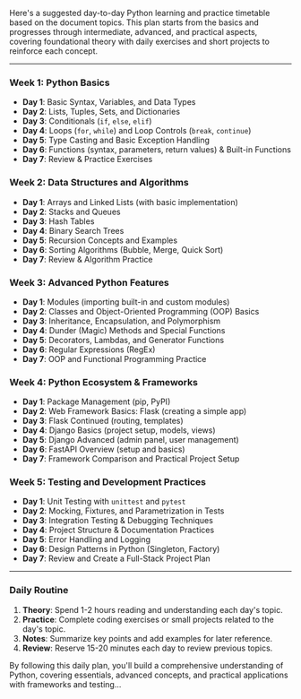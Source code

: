 Here's a suggested day-to-day Python learning and practice timetable based on the document topics. This plan starts from the basics and progresses through intermediate, advanced, and practical aspects, covering foundational theory with daily exercises and short projects to reinforce each concept.

---

### Week 1: Python Basics
- **Day 1**: Basic Syntax, Variables, and Data Types
- **Day 2**: Lists, Tuples, Sets, and Dictionaries
- **Day 3**: Conditionals (`if`, `else`, `elif`)
- **Day 4**: Loops (`for`, `while`) and Loop Controls (`break`, `continue`)
- **Day 5**: Type Casting and Basic Exception Handling
- **Day 6**: Functions (syntax, parameters, return values) & Built-in Functions
- **Day 7**: Review & Practice Exercises

### Week 2: Data Structures and Algorithms
- **Day 1**: Arrays and Linked Lists (with basic implementation)
- **Day 2**: Stacks and Queues
- **Day 3**: Hash Tables
- **Day 4**: Binary Search Trees
- **Day 5**: Recursion Concepts and Examples
- **Day 6**: Sorting Algorithms (Bubble, Merge, Quick Sort)
- **Day 7**: Review & Algorithm Practice

### Week 3: Advanced Python Features
- **Day 1**: Modules (importing built-in and custom modules)
- **Day 2**: Classes and Object-Oriented Programming (OOP) Basics
- **Day 3**: Inheritance, Encapsulation, and Polymorphism
- **Day 4**: Dunder (Magic) Methods and Special Functions
- **Day 5**: Decorators, Lambdas, and Generator Functions
- **Day 6**: Regular Expressions (RegEx)
- **Day 7**: OOP and Functional Programming Practice

### Week 4: Python Ecosystem & Frameworks
- **Day 1**: Package Management (pip, PyPI)
- **Day 2**: Web Framework Basics: Flask (creating a simple app)
- **Day 3**: Flask Continued (routing, templates)
- **Day 4**: Django Basics (project setup, models, views)
- **Day 5**: Django Advanced (admin panel, user management)
- **Day 6**: FastAPI Overview (setup and basics)
- **Day 7**: Framework Comparison and Practical Project Setup

### Week 5: Testing and Development Practices
- **Day 1**: Unit Testing with `unittest` and `pytest`
- **Day 2**: Mocking, Fixtures, and Parametrization in Tests
- **Day 3**: Integration Testing & Debugging Techniques
- **Day 4**: Project Structure & Documentation Practices
- **Day 5**: Error Handling and Logging
- **Day 6**: Design Patterns in Python (Singleton, Factory)
- **Day 7**: Review and Create a Full-Stack Project Plan

---

### Daily Routine
1. **Theory**: Spend 1-2 hours reading and understanding each day's topic.
2. **Practice**: Complete coding exercises or small projects related to the day's topic.
3. **Notes**: Summarize key points and add examples for later reference.
4. **Review**: Reserve 15-20 minutes each day to review previous topics.

By following this daily plan, you'll build a comprehensive understanding of Python, covering essentials, advanced concepts, and practical applications with frameworks and testing...